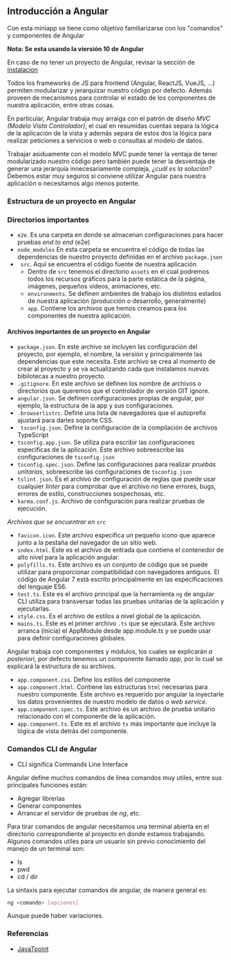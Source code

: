 ## Introducción a Angular

Con esta miniapp se tiene como objetivo familiarizarse con los "comandos" y componentes de Angular

**Nota: Se esta usando la viersión 10 de Angular**

En caso de no tener un proyecto de Angular, revisar la sección de [instalacion](../01-instalacion/README.md)

Todos los frameworks de JS para frontend (Angular, ReactJS, VueJS, ...) permiten modularizar y jerarquizar nuestro código por defecto. Además proveen de mecanismos para controlar el estado de los componentes de nuestra aplicación, entre otras cosas.

En particular, Angular trabaja muy arraiga con el patrón de diseño  *MVC (Modelo Vista Controlador)*, el cual en resumidas cuentas separa la lógica de la aplicación de la vista y además separa de estos dos la lógica para realizar peticiones a servicios o web o consultas al modelo de datos.

Trabajar asiduamente con el modelo MVC puede tener la ventaja de tener modularizado nuestro código pero también puede tener la desventaja de generar una jerarquía innecesariamente compleja, *¿cuál es la solución?* Debemos estar muy seguros si conviene utilizar Angular para nuestra aplicación o necesitamos algo menos potente.

### Estructura de un proyecto en Angular

### Directorios importantes

* `e2e`. Es una carpeta en donde se almacenan configuraciones para hacer pruebas *end to end* (e2e)
* `node_modules` En esta carpeta se encuentra el código de todas las dependencias de nuestro proyecto definidas en el archivo `package.json`
* ` src`. Aquí se encuentra el código fuente de nuestra aplicación
  * Dentro de `src` tenemos el directorio `assets` en el cual podremos todos los recursos gráficos para la parte estática de la página, imágenes, pequeños videos, animaciones, etc.
  * `environments`. Se definen ambientes de trabajo los distintos estados de nuestra aplicación (producción o desarrollo, generalmente)
  * `app`. Contiene los archivos que hemos creamos para los componentes de nuestra aplicación.

#### Archivos importantes de un proyecto en Angular

* `package.json`. En este archivo se incluyen las configuración del proyecto, por ejemplo, el nombre, la versión y principalmente las dependencias que este necesita. Este archivo se crea al momento de crear al proyecto y se va actualizando cada que instalamos nuevas bibilotecas a nuestro proyecto.
* `.gitignore`. En este archivo se definen los nombre de archivos o directorios que queremos que el controlador de versión GIT ignore.
* `angular.json`. Se definen configuraciones propias de angular, por ejemplo, la estructura de la app y sus configuraciones.
* `.browserlistrc`. Define una lista de navegadores que el autoprefix ajustará para darles soporte CSS.
* ` tsconfig.json`. Define la configuración de la compilación de archivos TypeScript
* `tsconfig.app.json`. Se utiliza para escribir las configuraciones especifícas de la aplicación. Este archivo sobreescribe las configuraciones de `tsconfig.json`
* `tsconfig.spec.json`. Define las configuraciones para realizar *pruebas unitarias*, sobreescribe las configuraciones de `tsconfig.json`
* `tslint.json`. Es el archivo de configuración de reglas que puede usar cualquier *linter* para comprobar que el archivo no tiene errores, bugs, errores de estilo, construcciones sospechosas, etc.
* `karma.conf.js`.  Archivo de configuración para realizar pruebas de ejecución.

*Archivos que se encuentrar en `src`*

* `favicon.icon`. Este archivo especifica un pequeño icono que aparece junto a la pestaña del navegador de un sitio web.
* `index.html`. Este es el archivo de entrada que contiene el contenedor de alto nivel para la aplicación angular.
* `polyfills.ts`. Este archivo es un conjunto de código que se puede utilizar para proporcionar compatibilidad con navegadores antiguos. El código de Angular 7 está escrito principalmente en las especificaciones del lenguaje ES6.
* `test.ts`. Este es el archivo principal que la herramienta `ng` de angular CLI utiliza para transversar todas las pruebas unitarias de la aplicación y ejecutarlas.
* `style.css`. Es el archivo de estilos a nivel global de la aplicación.
* `mains.ts`. Este es el primer archivo `.ts` que se ejecutará. Este archivo arranca (inicia) el AppModule desde app.module.ts y se puede usar para definir configuraciones globales.

Angular trabaja con componentes y módulos, los cuales se explicarán *a posteriori*, por defecto tenemos un componente llamado *app*, por lo cual se explicará la estructura de su archivos.

* `app.component.css`. Define los estilos del componente
* `app.component.html`. Contiene las estructuras `html` necesarias para nuestro componente. Este archivo es requerido por angular la inyectarle los datos provenientes de nuestro modelo de datos o *web service*.
* `app.component.spec.ts`. Este archivo es un archivo de prueba unitario relacionado con el componente de la aplicación.
* `app.component.ts`.  Este es el archivo `ts` más importante que incluye la lógica de vista detrás del componente.

### Comandos CLI de Angular 

* CLI significa Commands Line Interface

Angular define muchos comandos de línea comandos muy utiles, entre sus principales funciones están:

* Agregar librerías
* Generar componentes
* Arrancar el servidor de pruebas de *ng*, etc.

Para tirar comandos de angular necesitamos una terminal abierta en el directorio correspondiente al proyecto en donde estamos trabajando. Algunos comandos utiles para un usuario sin previo conocimiento del manejo de un terminal son:

* ls
* pwd
* cd / dir

La sintaxis para ejecutar comandos de angular, de manera general es:

```sh
ng <comando> [opciones]
```

Aunque puede haber variaciones.

<!-- Describir la diferencia entre módulos y componentes, agregar imágenes -->



### Referencias

* [JavaTpoint](https://www.javatpoint.com/angular-7-files-explanation)

